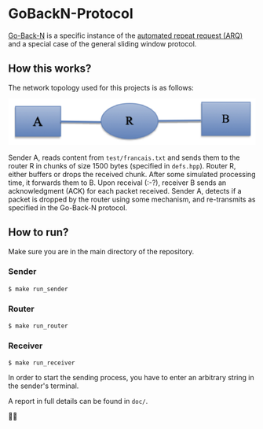 # GoBackN-Protocol

[Go-Back-N](https://en.wikipedia.org/wiki/Go-Back-N_ARQ) is a specific instance of the [automated repeat request (ARQ)](https://en.wikipedia.org/wiki/Automatic_repeat_request) and a special case of the general sliding window protocol. 

## How this works?

The network topology used for this projects is as follows:

![topology](assets/topology.png)

Sender A, reads content from `test/francais.txt` and sends them to the router R in chunks of size 1500 bytes (specified in `defs.hpp`). Router R, either buffers or drops the received chunk. After some simulated processing time, it forwards them to B. Upon receival (:-?), receiver B sends an acknowledgment (ACK) for each packet received. 
Sender A, detects if a packet is dropped by the router using some mechanism, and re-transmits as specified in the Go-Back-N protocol. 


## How to run?

Make sure you are in the main directory of the repository. 

### Sender 
```shell    
$ make run_sender
``` 

### Router
```shell
$ make run_router 
```

### Receiver
```shell
$ make run_receiver
```

In order to start the sending process, you have to enter an arbitrary string in the sender's terminal.  

A report in full details can be found in `doc/`. 

🥛🍪